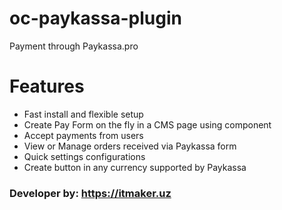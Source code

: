 # oc-paykassa-plugin
Payment through Paykassa.pro


# Features

- Fast install and flexible setup
- Create Pay Form on the fly in a CMS page using component
- Accept payments from users
- View or Manage orders received via Paykassa form
- Quick settings configurations
- Create button in any currency supported by Paykassa


### Developer by: https://itmaker.uz
